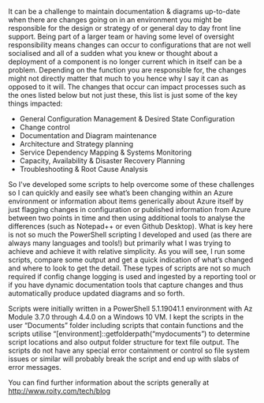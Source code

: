 It can be a challenge to maintain documentation & diagrams up-to-date when there are changes going on in an environment you might be responsible for the design or strategy of or general day to day front line support. Being part of a larger team or having some level of oversight responsibility means changes can occur to configurations that are not well socialised and all of a sudden what you knew or thought about a deployment of a component is no longer current which in itself can be a problem. Depending on the function you are responsible for, the changes might not directly matter that much to you hence why I say it can as opposed to it will. The changes that occur can impact processes such as the ones listed below but not just these, this list is just some of the key things impacted:

- General Configuration Management & Desired State Configuration
- Change control
- Documentation and Diagram maintenance
- Architecture and Strategy planning
- Service Dependency Mapping & Systems Monitoring
- Capacity, Availability & Disaster Recovery Planning
- Troubleshooting & Root Cause Analysis

So I've developed some scripts to help overcome some of these challenges so I can quickly and easily see what’s been changing within an Azure environment or information about items generically about Azure itself by just flagging changes in configuration or published information from Azure between two points in time and then using additional tools to analyse the differences (such as Notepad++ or even Github Desktop). What is key here is not so much the PowerShell scripting I developed and used (as there are always many languages and tools!) but primarily what I was trying to achieve and achieve it with relative simplicity. As you will see, I run some scripts, compare some output and get a quick indication of what’s changed and where to look to get the detail. These types of scripts are not so much required if config change logging is used and ingested by a reporting tool or if you have dynamic documentation tools that capture changes and thus automatically produce updated diagrams and so forth.

Scripts were initially written in a PowerShell 5.1.19041.1 environment with Az Module 3.7.0 through 4.4.0 on a Windows 10 VM. I kept the scripts in the user “Documents” folder including scripts that contain functions and the scripts utilise “[environment]::getfolderpath(“mydocuments”) to determine script locations and also output folder structure for text file output. The scripts do not have any special error containment or control so file system issues or similar will probably break the script and end up with slabs of error messages.

You can find further information about the scripts generally at http://www.roity.com/tech/blog

